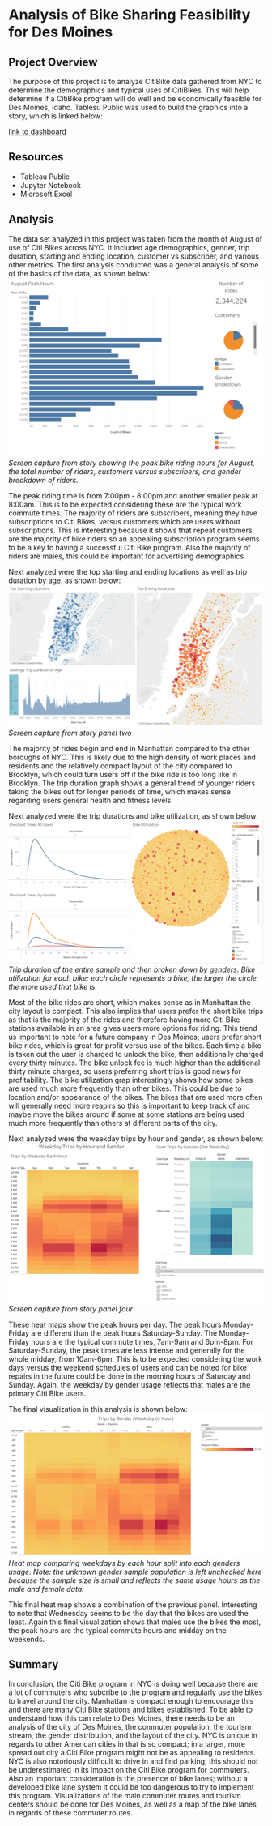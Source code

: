 # Analysis of Bike Sharing Feasibility for Des Moines

## Project Overview

The purpose of this project is to analyze CitiBike data gathered from NYC to determine the demographics and typical uses of CitiBikes. This will help determine if a CitiBike program will do well and be economically feasible for Des Moines, Idaho. Tablesu Public was used to build the graphics into a story, which is linked below:

[link to dashboard](https://public.tableau.com/app/profile/casey.lee2755/viz/Bike_Modules/CitiBikeFinalAnalysis?publish=yes)

## Resources

* Tableau Public 
* Jupyter Notebook
* Microsoft Excel

## Analysis

The data set analyzed in this project was taken from the month of August of use of Citi Bikes across NYC. It included age demographics, gender, trip duration, starting and ending location, customer vs subscriber, and various other metrics. The first analysis conducted was a general analysis of some of the basics of the data, as shown below:
 ![general_data.png](/Images/general_data.png)
 *Screen capture from story showing the peak bike riding hours for August, the total number of riders, customers versus subscribers, and gender breakdown of riders.*
 
The peak riding time is from 7:00pm - 8:00pm and another smaller peak at 8:00am. This is to be expected considering these are the typical work commute times. The majority of riders are subscribers, meaning they have subscriptions to Citi Bikes, versus customers which are users without subscriptions. This is interesting because it shows that repeat customers are the majority of bike riders so an appealing subscription program seems to be a key to having a successful Citi Bike program. Also the majority of riders are males, this could be important for advertising demographics.
 
 Next analyzed were the top starting and ending locations as well as trip duration by age, as shown below:
  ![starting_ending_locations.png](/Images/starting_ending_locations.png)
  *Screen capture from story panel two*
  
The majority of rides begin and end in Manhattan compared to the other boroughs of NYC. This is likely due to the high density of work places and residents and the relatively compact layout of the city compared to Brooklyn, which could turn users off if the bike ride is too long like in Brooklyn. The trip duration graph shows a general trend of younger riders taking the bikes out for longer periods of time, which makes sense regarding users general health and fitness levels.

Next analyzed were the trip durations and bike utilization, as shown below:
![checkout_times.png](/Images/checkout_times.png)
*Trip duration of the entire sample and then broken down by genders. Bike utilization for each bike; each circle represents a bike, the larger the circle the more used that bike is.*

Most of the bike rides are short, which makes sense as in Manhattan the city layout is compact. This also implies that users prefer the short bike trips as that is the majority of the rides and therefore having more Citi Bike stations available in an area gives users more options for riding. This trend us important to note for a future company in Des Moines; users prefer short bike rides, which is great for profit versus use of the bikes. Each time a bike is taken out the user is charged to unlock the bike, then additionally charged every thirty minutes. The bike unlock fee is much higher than the additional thirty minute charges, so users preferring short trips is good news for profitability. The bike utilization grap interestingly shows how some bikes are used much more frequently than other bikes. This could be due to location and/or appearance of the bikes. The bikes that are used more often will generally need more reapirs so this is important to keep track of and maybe move the bikes around if some at some stations are being used much more frequently than others at different parts of the city.

Next analyzed were the weekday trips by hour and gender, as shown below:
![weekday_trips_by_gender.png](/Images/weekday_trips_by_gender.png)
*Screen capture from story panel four*

These heat maps show the peak hours per day. The peak hours Monday-Friday are different than the peak hours Saturday-Sunday. The Monday-Friday hours are the typical commute times, 7am-9am and 6pm-8pm. For Saturday-Sunday, the peak times are less intense and generally for the whole midday, from 10am-6pm. This is to be expected considering the work days versus the weekend schedules of users and can be noted for bike repairs in the future could be done in the morning hours of Saturday and Sunday. Again, the weekday by gender usage reflects that males are the primary Citi Bike users.

The final visualization in this analysis is shown below:
![trips_by_hour_gender.png](/Images/trips_by_hour_gender.png)
*Heat map comparing weekdays by each hour split into each genders usage. Note: the unknown gender sample population is left unchecked here because the sample size is small and reflects the same usage hours as the male and female data.*

This final heat map shows a combination of the previous panel. Interesting to note that Wednesday seems to be the day that the bikes are used the least. Again this final visualization shows that males use the bikes the most, the peak hours are the typical commute hours and midday on the weekends.

## Summary

In conclusion, the Citi Bike program in NYC is doing well because there are a lot of commuters who subcribe to the program and regularly use the bikes to travel around the city. Manhattan is compact enough to encourage this and there are many Citi Bike stations and bikes established. To be able to understand how this can relate to Des Moines, there needs to be an analysis of the city of Des Moines, the commuter population, the tourism stream, the gender distribution, and the layout of the city. NYC is unique in regards to other American cities in that is so compact; in a larger, more spread out city a Citi Bike program might not be as appealing to residents. NYC is also notoriously difficult to drive in and find parking; this should not be underestimated in its impact on the Citi Bike program for commuters. Also an important consideration is the presence of bike lanes; without a developed bike lane system it could be too dangerous to try to implement this program. Visualizations of the main commuter routes and tourism centers should be done for Des Moines, as well as a map of the bike lanes in regards of these commuter routes.
